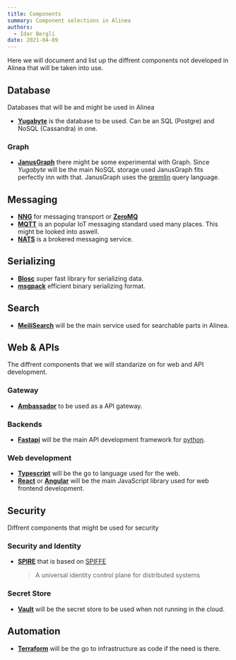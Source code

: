 ```yaml
---
title: Components
summary: Component selections in Alinea
authors:
  - Idar Bergli
date: 2021-04-09
---
```


Here we will document and list up the diffrent components not developed in Alinea that will be taken into use.

## Database

Databases that will be and might be used in Alinea

- **[Yugabyte](https://www.yugabyte.com/)** is the database to be used. Can be an SQL (Postgre) and NoSQL (Cassandra) in one.

### Graph

- **[JanusGraph](https://janusgraph.org/)** there might be some experimental with Graph. Since _Yugabyte_ will be the main NoSQL storage used JanusGraph fits perfectly inn with that. JanusGraph uses the [gremlin](https://tinkerpop.apache.org/) query language.

## Messaging

- **[NNG](https://nng.nanomsg.org/)** for messaging transport or **[ZeroMQ](https://zeromq.org/)**
- **[MQTT](https://mqtt.org/)** is an popular IoT messaging standard used many places. This might be looked into aswell.
- **[NATS](https://nats.io/)** is a brokered messaging service.

## Serializing

- **[Blosc](https://www.blosc.org/)** super fast library for serializing data.
- **[msgpack](https://msgpack.org/)** efficient binary serializing format.

## Search

- **[MeiliSearch](https://www.meilisearch.com/)** will be the main service used for searchable parts in Alinea.

## Web & APIs

The diffrent components that we will standarize on for web and API development.

### Gateway

- **[Ambassador](https://www.getambassador.io/)** to be used as a API gateway.

### Backends

- **[Fastapi](https://fastapi.tiangolo.com/)** will be the main API development framework for [python](https://www.python.org/).

### Web development

- **[Typescript](https://www.typescriptlang.org/)** will be the go to language used for the web.
- **[React](https://reactjs.org/)** or **[Angular](https://angular.io/)** will be the main JavaScript library used for web frontend development.

## Security

Diffrent components that might be used for security

### Security and Identity

- **[SPIRE](https://spiffe.io/docs/latest/spire-about/)** that is based on [SPIFFE](https://spiffe.io/)
  > A universal identity control plane for distributed systems

### Secret Store

- **[Vault](https://www.hashicorp.com/products/vault)** will be the secret store to be used when not running in the cloud.

## Automation

- **[Terraform](https://www.hashicorp.com/products/terraform)** will be the go to infrastructure as code if the need is there.
